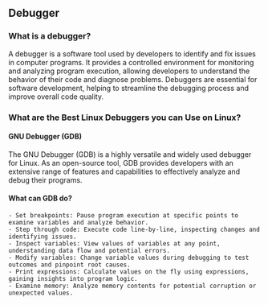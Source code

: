## Debugger ##
### What is a debugger? ###
  A debugger is a software tool used by developers to identify and fix issues in computer programs. It provides a controlled environment for monitoring and analyzing program execution, allowing developers to understand the behavior of their code and diagnose problems.
  Debuggers are essential for software development, helping to streamline the debugging process and improve overall code quality.
### What are the Best Linux Debuggers you can Use on Linux? ###
#### GNU Debugger (GDB) ####
The GNU Debugger (GDB) is a highly versatile and widely used debugger for Linux. As an open-source tool, GDB provides developers with an extensive range of features and capabilities to effectively analyze and debug their programs.
####  What can GDB do? ####
    - Set breakpoints: Pause program execution at specific points to examine variables and analyze behavior.
    - Step through code: Execute code line-by-line, inspecting changes and identifying issues.
    - Inspect variables: View values of variables at any point, understanding data flow and potential errors.
    - Modify variables: Change variable values during debugging to test outcomes and pinpoint root causes.
    - Print expressions: Calculate values on the fly using expressions, gaining insights into program logic.
    - Examine memory: Analyze memory contents for potential corruption or unexpected values.


